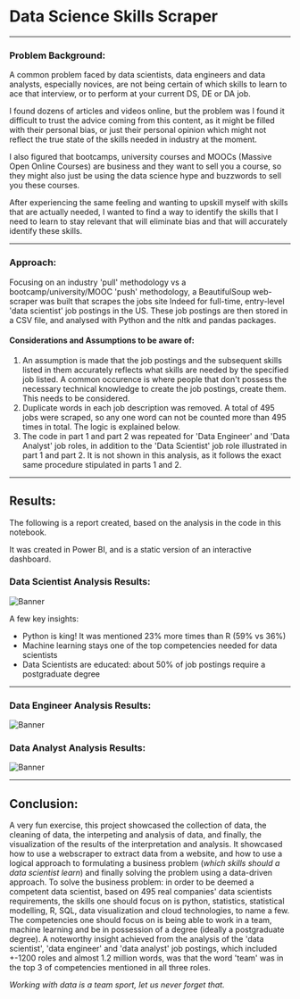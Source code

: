 # Data Science Skills Scraper
---
### Problem Background:
A common problem faced by data scientists, data engineers and data analysts, especially novices, are not being certain of which skills to learn to ace that interview, or to perform at your current DS, DE or DA job. 

I found dozens of articles and videos online, but the problem was I found it difficult to trust the advice coming from this content, as it might be filled with their personal bias, or just their personal opinion which might not reflect the true state of the skills needed in industry at the moment.

I also figured that bootcamps, university courses and MOOCs (Massive Open Online Courses) are business and they want to sell you a course, so they might also just be using the data science hype and buzzwords to sell you these courses.

After experiencing the same feeling and wanting to upskill myself with skills that are actually needed, I wanted to find a way to identify the skills that I need to learn to stay relevant that will eliminate bias and that will accurately identify these skills.

---
### Approach:
Focusing on an industry 'pull' methodology vs a bootcamp/university/MOOC 'push' methodology, a BeautifulSoup web-scraper was built that scrapes the jobs site Indeed for full-time, entry-level 'data scientist' job postings in the US. These job postings are then stored in a CSV file, and analysed with Python and the nltk and pandas packages.

#### Considerations and Assumptions to be aware of:
1. An assumption is made that the job postings and the subsequent skills listed in them accurately reflects what skills are needed by the specified job listed. A common occurence is where people that don't possess the necessary technical knowledge to create the job postings, create them. This needs to be considered. 
2. Duplicate words in each job description was removed. A total of 495 jobs were scraped, so any one word can not be counted more than 495 times in total. The logic is explained below.
3. The code in part 1 and part 2 was repeated for 'Data Engineer' and 'Data Analyst' job roles, in addition to the 'Data Scientist' job role illustrated in part 1 and part 2. It is not shown in this analysis, as it follows the exact same procedure stipulated in parts 1 and 2. 
---

## Results:
The following is a report created, based on the analysis in the code in this notebook.

It was created in Power BI, and is a static version of an interactive dashboard.

### Data Scientist Analysis Results:
![Banner](https://github.com/theunisraubenheimer/Data_Science_Skills_Analysis_With_Python/blob/main/The_Data_Scientist.png)

A few key insights:
- Python is king! It was mentioned 23% more times than R (59% vs 36%)
- Machine learning stays one of the top competencies needed for data scientists
- Data Scientists are educated: about 50% of job postings require a postgraduate degree
---

### Data Engineer Analysis Results:
![Banner](https://github.com/theunisraubenheimer/Data_Science_Skills_Analysis_With_Python/blob/main/The_Data_Engineer.png)

### Data Analyst Analysis Results:
![Banner](https://github.com/theunisraubenheimer/Data_Science_Skills_Analysis_With_Python/blob/main/The_Data_Analyst.png)

---

## Conclusion:
A very fun exercise, this project showcased the collection of data, the cleaning of data, the interpeting and analysis of data, and finally, the visualization of the results of the interpretation and analysis.
It showcased how to use a webscraper to extract data from a website, and how to use a logical approach to formulating a business problem (_which skills should a data scientist learn_) and finally solving the problem using a data-driven approach.
To solve the business problem: in order to be deemed a competent data scientist, based on 495 real companies' data scientists requirements, the skills one should focus on is python, statistics, statistical modelling, R, SQL, data visualization and cloud technologies, to name a few. The competencies one should focus on is being able to work in a team, machine learning and be in possession of a degree (ideally a postgraduate degree).
A noteworthy insight achieved from the analysis of the 'data scientist', 'data engineer' and 'data analyst' job postings, which included +-1200 roles and almost 1.2 million words, was that the word 'team' was in the top 3 of competencies mentioned in all three roles.

_Working with data is a team sport, let us never forget that._
